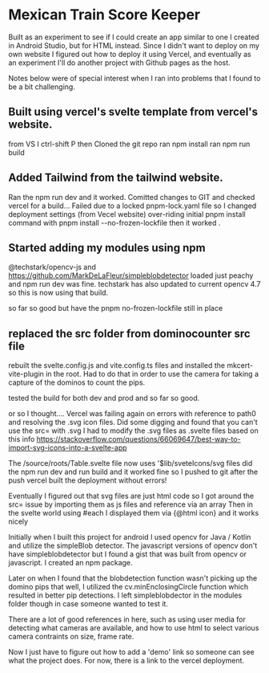 # Mexican Train Score Keeper 
Built as an experiment to see if I could create an app similar to one I created in Android Studio, but for HTML instead.
Since I didn't want to deploy on my own website I figured out how to deploy it using Vercel, and eventually as an experiment I'll do another
project with Github pages as the host.

Notes below were of special interest when I ran into problems that I found to be a bit challenging.

## Built using vercel's svelte template from vercel's website. 
from VS I ctrl-shift P then Cloned the git repo
ran npm install
ran npm run build

## Added Tailwind from the tailwind website.
Ran the npm run dev and it worked.
Comitted changes to GIT and checked  vercel for a build...
Failed due to a locked  pnpm-lock.yaml file so I changed
deployment settings (from Vecel website) over-riding initial pnpm install command with pnpm install --no-frozen-lockfile
then it worked .
## Started adding my modules using npm

@techstark/opencv-js and 
https://github.com/MarkDeLaFleur/simpleblobdetector loaded  just peachy and npm run dev was fine. techstark has also updated to current opencv 4.7 so this is now using that build.

so far so good but have the pnpm no-frozen-lockfile still in place

## replaced the src folder from dominocounter src file

rebuilt the svelte.config.js and vite.config.ts files and installed the
mkcert-vite-plugin in the root. Had to do that in order to use the camera for taking a capture of the dominos to count the pips.

tested the build for both dev and prod and so far so good.

or so I thought.... Vercel was failing again on errors with reference to path0 and resolving
the .svg icon files. Did some digging and found that you can't use the src= with .svg 
I had to modify the .svg files as .svelte files based on this info
https://stackoverflow.com/questions/66069647/best-way-to-import-svg-icons-into-a-svelte-app

The /source/roots/Table.svelte file now uses '$lib/sveteIcons/svg files
did the npm run dev and run build and it worked fine so I pushed to git
after the push vercel built the deployment without errors!

Eventually I figured out that svg files are just html code so I got around the src= issue by importing them as js files and reference via an array Then in the svelte world using #each I displayed them via {@html icon} and it works nicely

Initially when I built this project for android I used opencv for Java / Kotlin and utilize the simpleBlob detector. The javascript versions of opencv don't have simpleblobdetector but I found a gist that was built from opencv or javascript. I created  an npm package.

Later on when I found that the blobdetection function wasn't picking up the domino pips that well, I utilized the cv.minEnclosingCircle function 
which resulted in better pip detections. I left simpleblobdector in the modules folder though in case someone wanted to test it.

There are a lot of good references in here, such as using user media for detecting what cameras are available, and how to use html to select various camera contraints on size, frame rate.

Now I just have to figure out how to add a 'demo' link so someone can see what the project does. For now, there is a link to the vercel deployment. 


